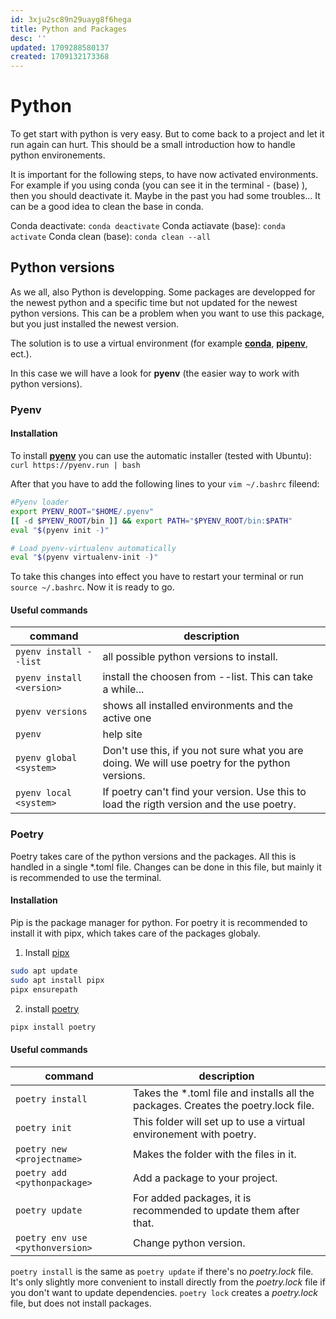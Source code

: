 ```yaml
---
id: 3xju2sc89n29uayg8f6hega
title: Python and Packages
desc: ''
updated: 1709288580137
created: 1709132173368
---
```

# Python
To get start with python is very easy. But to come back to a project and let it run again can hurt.
This should be a small introduction how to handle python environements.  

It is important for the following steps, to have now activated environments. For example if you using conda (you can see it in the terminal - (base) ), then you should deactivate it. Maybe in the past you had some troubles... It can be a good idea to clean the base in conda.

Conda deactivate:           `conda deactivate`
Conda actiavate (base):     `conda activate`
Conda clean (base):         `conda clean --all`

## Python versions
As we all, also Python is developping. Some packages are developped for the newest python and a specific time
but not updated for the newest python versions. This can be a problem when you want to use this package, but you just installed the newest version.  

The solution is to use a virtual environment (for example [__conda__](https://anaconda.org/), [__pipenv__](https://pypi.org/project/pipenv/), ect.).  

In this case we will have a look for **pyenv** (the easier way to work with python versions).  

### Pyenv

#### Installation
To install [__pyenv__](https://github.com/pyenv/pyenv) you can use the automatic installer (tested with Ubuntu):  
`curl https://pyenv.run | bash`  

After that you have to add the following lines to your `vim ~/.bashrc` fileend:
```bash
#Pyenv loader
export PYENV_ROOT="$HOME/.pyenv"
[[ -d $PYENV_ROOT/bin ]] && export PATH="$PYENV_ROOT/bin:$PATH"
eval "$(pyenv init -)"

# Load pyenv-virtualenv automatically
eval "$(pyenv virtualenv-init -)"

```   

To take this changes into effect you have to restart your terminal or run `source ~/.bashrc`. Now it is ready to go.


#### Useful commands
| **command**            	| **description**                                                                                 	|
|---------------------------|-------------------------------------------------------------------------------------------------	|
| `pyenv install --list` 	| all possible python versions to install.                                                        	|
| `pyenv install <version>` | install the choosen <version> from --list. This can take a while...                             	|
|    `pyenv versions`    	| shows all installed environments and the active one                                             	|
|         `pyenv`        	| help site                                                                                       	|
|  `pyenv global <system>` 	| Don't use this, if you not sure what you are doing. We will use poetry for the python versions. 	|
|  `pyenv local <system>` 	| If poetry can't find your version. Use this to load the rigth version and the use poetry.      	|



### Poetry
Poetry takes care of the python versions and the packages. All this is handled in a single *.toml file.
Changes can be done in this file, but mainly it is recommended to use the terminal.

#### Installation
Pip is the package manager for python. For poetry it is recommended to install it with pipx, which takes care of the packages globaly.  
1. Install [pipx](https://pipx.pypa.io/stable/installation/)
```bash
sudo apt update
sudo apt install pipx
pipx ensurepath
```

2. install [poetry](https://python-poetry.org/docs/#installation)
```bash
pipx install poetry
```

#### Useful commands
| **command**                  	   | **description**                                                    	            |
|----------------------------------|------------------------------------------------------------------------------------|
|       `poetry install`       	   | Takes the *.toml file and installs all the packages. Creates the poetry.lock file.	|
|         `poetry init`        	   | This folder will set up to use a virtual environement with poetry. 	            |
|  `poetry new <projectname>`  	   | Makes the folder with the files in it.                             	            |
| `poetry add <pythonpackage>` 	   | Add a package to your project.                                     	            |   
|       `poetry update`       	   | For added packages, it is recommended to update them after that.     	            |
| `poetry env use <pythonversion>` | Change python version.                            	                                |


`poetry install` is the same as `poetry update` if there's no *poetry.lock* file. It's only slightly more convenient to install directly from the *poetry.lock* file if you don't want to update dependencies. `poetry lock` creates a *poetry.lock* file, but does not install packages.

